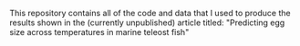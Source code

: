 This repository contains all of the code and data that I used to produce the results shown in the (currently unpublished) article titled:
"Predicting egg size across temperatures in marine teleost fish"
